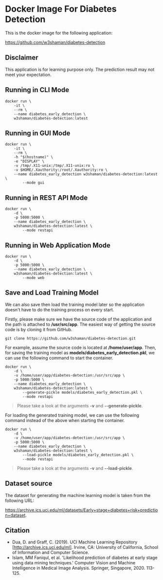 # Docker Image For Diabetes Detection
This is the docker image for the following application:

https://github.com/w3shaman/diabetes-detection

## Disclaimer
This application is for learning purpose only. The prediction result may not meet your expectation.

## Running in CLI Mode

```
docker run \
    -it \
    --rm \
    --name diabetes_early_detection \
    w3shaman/diabetes-detection:latest
```

## Running in GUI Mode

```
docker run \
    -it \
    --rm \
    -h "$(hostname)" \
    -e "DISPLAY" \
    -v /tmp/.X11-unix:/tmp/.X11-unix:ro \
    -v $HOME/.Xauthority:/root/.Xauthority:ro \
    --name diabetes_early_detection w3shaman/diabetes-detection:latest \
        --mode gui
```


## Running in REST API Mode

```
docker run \
    -d \
    -p 5000:5000 \
    --name diabetes_early_detection \
    w3shaman/diabetes-detection:latest \
        --mode restapi
```


## Running in Web Application Mode

```
docker run \
    -d \
    -p 5000:5000 \
    --name diabetes_early_detection \
    w3shaman/diabetes-detection:latest \
        --mode web
```


## Save and Load Training Model

We can also save then load the training model later so the application doesn't have to do the training process on every start.

Firstly, please make sure we have the source code of the application and the path is attached to **/usr/src/app**. The easiest way of getting the source code is by cloning it from GitHub.

``
git clone https://github.com/w3shaman/diabetes-detection.git
``

For example, assume the source code is located at **/home/user/app**. Then, for saving the training model as **models/diabetes_early_detection.pkl**, we can use the following command to start the container.

```
docker run \
    -d \
    -v /home/user/app/diabetes-detection:/usr/src/app \
    -p 5000:5000 \
    --name diabetes_early_detection \
    w3shaman/diabetes-detection:latest \
        --generate-pickle models/diabetes_early_detection.pkl \
        --mode restapi
```

> Please take a look at the arguments **-v** and **--generate-pickle**.

For loading the generated training model, we can use the following command instead of the above when starting the container.

```
docker run \
    -d \
    -v /home/user/app/diabetes-detection:/usr/src/app \
    -p 5000:5000 \
    --name diabetes_early_detection \
    w3shaman/diabetes-detection:latest \
        --load-pickle models/diabetes_early_detection.pkl \
        --mode restapi
```

> Please take a look at the arguments **-v** and **--load-pickle**.

## Dataset source
The dataset for generating the machine learning model is taken from the following URL:

https://archive.ics.uci.edu/ml/datasets/Early+stage+diabetes+risk+prediction+dataset.

## Citation
* Dua, D. and Graff, C. (2019). UCI Machine Learning Repository [http://archive.ics.uci.edu/ml]. Irvine, CA: University of California, School of Information and Computer Science.
* Islam, MM Faniqul, et al. 'Likelihood prediction of diabetes at early stage using data mining techniques.' Computer Vision and Machine Intelligence in Medical Image Analysis. Springer, Singapore, 2020. 113-125.
